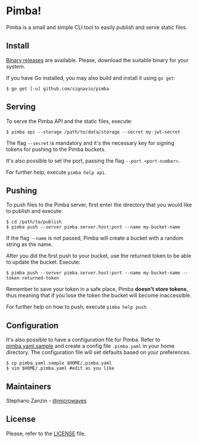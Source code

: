 # Pimba!

Pimba is a small and simple CLI tool to easily publish and serve static files.

## Install

[Binary releases](https://github.com/signavio/pimba/releases/) are available.
Please, download the suitable binary for your system.

If you have Go installed, you may also build and install it using `go get`:

```
$ go get [-u] github.com/signavio/pimba
```

## Serving

To serve the Pimba API and the static files, execute:

```
$ pimba api --storage /path/to/data/storage --secret my-jwt-secret
```

The flag `--secret` is mandatory and it's the necessary key for signing
tokens for pushing to the Pimba buckets.

It's also possible to set the port, passing the flag `--port <port-number>`.

For further help, execute `pimba help api`.

## Pushing

To push files to the Pimba server, first enter the directory that you
would like to publish and execute:

```
$ cd /path/to/publish
$ pimba push --server pimba.server.host:port --name my-bucket-name
```

If the flag `--name` is not passed, Pimba will create a bucket with a random
string as the name.

After you did the first push to your bucket, use the returned token to be able
to update the bucket. Execute:

```
$ pimba push --server pimba.server.host:port --name my-bucket-name --token returned-token
```

Remember to save your token in a safe place, Pimba **doesn't store tokens**,
thus meaning that if you lose the token the bucket will become inaccessible.

For further help on how to push, execute `pimba help push`.

## Configuration

It's also possible to have a configuration file for Pimba. Refer to
[pimba.yaml.sample](pimba.yaml.sample) and create a config file `.pimba.yaml`
in your home directory. The configuration file will set defaults
based on your preferences.

```
$ cp pimba.yaml.sample $HOME/.pimba.yaml
$ vim $HOME/.pimba.yaml #edit as you like
```

## Maintainers

Stephano Zanzin - [@microwaves](https://github.com/microwaves)

## License

Please, refer to the [LICENSE](LICENSE) file.
